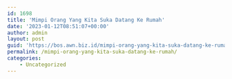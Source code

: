 ```yaml
---
id: 1698
title: 'Mimpi Orang Yang Kita Suka Datang Ke Rumah'
date: '2023-01-12T08:51:07+00:00'
author: admin
layout: post
guid: 'https://bos.awn.biz.id/mimpi-orang-yang-kita-suka-datang-ke-rumah/'
permalink: /mimpi-orang-yang-kita-suka-datang-ke-rumah/
categories:
    - Uncategorized
---
```


